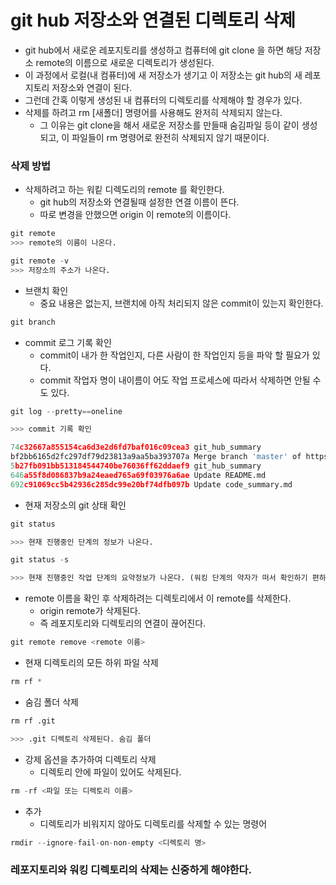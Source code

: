 # git hub 저장소와 연결된 디렉토리 삭제
- git hub에서 새로운 레포지토리를 생성하고 컴퓨터에 git clone 을 하면 해당 저장소 remote의 이름으로 새로운 디렉토리가 생성된다.
- 이 과정에서 로컬(내 컴퓨터)에 새 저장소가 생기고 이 저장소는 git hub의 새 레포지토리 저장소와 연결이 된다.
- 그런데 간혹 이렇게 생성된 내 컴퓨터의 디렉토리를 삭제해야 할 경우가 있다. 
- 삭제를 하려고 rm [새폴더] 명령어를 사용해도 완저히 삭제되지 않는다.
   - 그 이유는 git clone을 해서 새로운 저장소를 만들때 숨김파일 등이 같이 생성되고, 이 파일들이 rm 명령어로 완전히 삭제되지 않기 때문이다.

### 삭제 방법
- 삭제하려고 하는 워킽 디렉도리의 remote 를 확인한다.
   - git hub의 저장소와 연결될때 설정한 연결 이름이 뜬다.
   - 따로 변경을 안했으면 origin 이 remote의 이름이다.
```python
git remote 
>>> remote의 이름이 나온다.

git remote -v 
>>> 저장소의 주소가 나온다.
```

- 브랜치 확인
   - 중요 내용은 없는지, 브랜치에 아직 처리되지 않은 commit이 있는지 확인한다.
```python
git branch
```

- commit 로그 기록 확인
   - commit이 내가 한 작업인지, 다른 사람이 한 작업인지 등을 파악 할 필요가 있다.
   - commit 작업자 명이 내이름이 어도 작업 프로세스에 따라서 삭제하면 안될 수도 있다.
```python
git log --pretty==oneline 

>>> commit 기록 확인

74c32667a855154ca6d3e2d6fd7baf016c09cea3 git_hub_summary
bf2bb6165d2fc297df79d23813a9aa5ba393707a Merge branch 'master' of https://github.com/saint-hong/git-code
5b27fb091bb513184544740be76036ff62ddaef9 git_hub_summary
646a55f8d086837b9a24eaed765a69f03976a6ae Update README.md
692c91069cc5b42936c285dc99e20bf74dfb097b Update code_summary.md
```

- 현재 저장소의 git 상태 확인
```python
git status

>>> 현재 진행중인 단계의 정보가 나온다. 

git status -s

>>> 현재 진행중인 작업 단계의 요약정보가 나온다. (워킹 단계의 약자가 떠서 확인하기 편하다)
```

- remote 이름을 확인 후 삭제하려는 디렉토리에서 이 remote를 삭제한다.
   - origin remote가 삭제된다.
   - 즉 레포지토리와 디렉토리의 연결이 끊어진다.
```python
git remote remove <remote 이름>
```

- 현재 디렉토리의 모든 하위 파일 삭제
```python
rm rf *
```

- 숨김 폴더 삭제
```python
rm rf .git 

>>> .git 디렉토리 삭제된다. 숨김 폴더
```

- 강제 옵션을 추가하여 디렉토리 삭제
   - 디렉토리 안에 파일이 있어도 삭제된다.
```python
rm -rf <파일 또는 디렉토리 이름>
```

- 추가
   - 디렉토리가 비워지지 않아도 디렉토리를 삭제할 수 있는 명령어
```python
rmdir --ignore-fail-on-non-empty <디렉토리 명>
```

### 레포지토리와 워킹 디렉토리의 삭제는 신중하게 해야한다.



